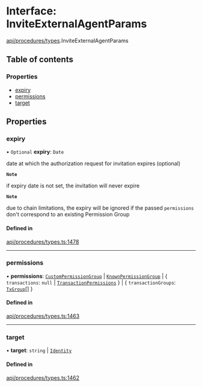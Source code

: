 # Interface: InviteExternalAgentParams

[api/procedures/types](../wiki/api.procedures.types).InviteExternalAgentParams

## Table of contents

### Properties

- [expiry](../wiki/api.procedures.types.InviteExternalAgentParams#expiry)
- [permissions](../wiki/api.procedures.types.InviteExternalAgentParams#permissions)
- [target](../wiki/api.procedures.types.InviteExternalAgentParams#target)

## Properties

### expiry

• `Optional` **expiry**: `Date`

date at which the authorization request for invitation expires (optional)

**`Note`**

if expiry date is not set, the invitation will never expire

**`Note`**

due to chain limitations, the expiry will be ignored if the passed `permissions` don't correspond to an existing Permission Group

#### Defined in

[api/procedures/types.ts:1478](https://github.com/PolymeshAssociation/polymesh-sdk/blob/f8a937f04/src/api/procedures/types.ts#L1478)

___

### permissions

• **permissions**: [`CustomPermissionGroup`](../wiki/api.entities.CustomPermissionGroup.CustomPermissionGroup) \| [`KnownPermissionGroup`](../wiki/api.entities.KnownPermissionGroup.KnownPermissionGroup) \| \{ `transactions`: ``null`` \| [`TransactionPermissions`](../wiki/api.entities.types.TransactionPermissions)  } \| \{ `transactionGroups`: [`TxGroup`](../wiki/api.procedures.types.TxGroup)[]  }

#### Defined in

[api/procedures/types.ts:1463](https://github.com/PolymeshAssociation/polymesh-sdk/blob/f8a937f04/src/api/procedures/types.ts#L1463)

___

### target

• **target**: `string` \| [`Identity`](../wiki/api.entities.Identity.Identity)

#### Defined in

[api/procedures/types.ts:1462](https://github.com/PolymeshAssociation/polymesh-sdk/blob/f8a937f04/src/api/procedures/types.ts#L1462)
